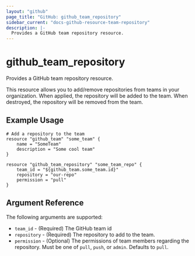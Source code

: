 ```yaml
---
layout: "github"
page_title: "GitHub: github_team_repository"
sidebar_current: "docs-github-resource-team-repository"
description: |-
  Provides a GitHub team repository resource.
---
```


# github\_team_repository

Provides a GitHub team repository resource.

This resource allows you to add/remove repositories from teams in your organization. When applied,
the repository will be added to the team. When destroyed, the repository will be removed from the team.

## Example Usage

```
# Add a repository to the team
resource "github_team" "some_team" {
    name = "SomeTeam"
    description = "Some cool team"
}

resource "github_team_repository" "some_team_repo" {
	team_id = "${github_team.some_team.id}"
	repository = "our-repo"
	permission = "pull"
}
```

## Argument Reference

The following arguments are supported:

* `team_id` - (Required) The GitHub team id
* `repository` - (Required) The repository to add to the team.
* `permission` - (Optional) The permissions of team members regarding the repository. 
                  Must be one of `pull`, `push`, or `admin`. Defaults to `pull`.
